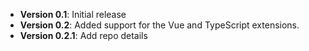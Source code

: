 * **Version 0.1**: Initial release
* **Version 0.2**: Added support for the Vue and TypeScript extensions.
* **Version 0.2.1**: Add repo details

